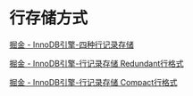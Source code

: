 
# 行存储方式

[掘金 - InnoDB引擎-四种行记录存储](https://juejin.cn/post/7004459098682949645)

[掘金 - InnoDB引擎-行记录存储 Redundant行格式](https://juejin.cn/post/6847902223817506829)

[掘金 - InnoDB引擎-行记录存储 Compact行格式](https://juejin.cn/post/6844903470860861454)